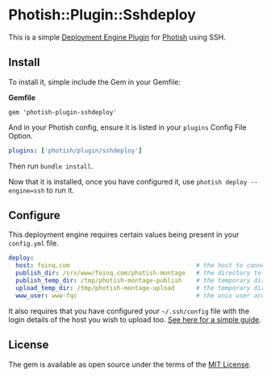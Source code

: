 # Photish::Plugin::Sshdeploy

This is a simple [Deployment Engine
Plugin](https://github.com/henrylawson/photish#deployment-engine-plugins) for
[Photish](https://github.com/henrylawson/photish#deploy) using SSH.

## Install

To install it, simple include the Gem in your Gemfile:

**Gemfile**

```Gemfile
gem 'photish-plugin-sshdeploy'
```

And in your Photish config, ensure it is listed in your `plugins` Config File
Option.

```YAML
plugins: ['photish/plugin/sshdeploy']
```

Then run `bundle install`.

Now that it is installed, once you have configured it, use `photish deploy
--engine=ssh` to run it.

## Configure

This deployment engine requires certain values being present in your
`config.yml` file.

```YAML
deploy:
  host: foinq.com                                   # the host to connect and deploy too
  publish_dir: /srv/www/foinq.com/photish-montage   # the directory to copy files too
  publish_temp_dir: /tmp/photish-montage-publish    # the temporary directory to extract files too
  upload_temp_dir: /tmp/photish-montage-upload      # the temporary directory to upload files too
  www_user: www-fqc                                 # the unix user account to finally copy the files under
```

It also requires that you have configured your `~/.ssh/config` file with the
login details of the host you wish to upload too. [See here for a simple
guide](http://nerderati.com/2011/03/17/simplify-your-life-with-an-ssh-config-file/).

## License

The gem is available as open source under the terms of the [MIT
License](http://opensource.org/licenses/MIT).

